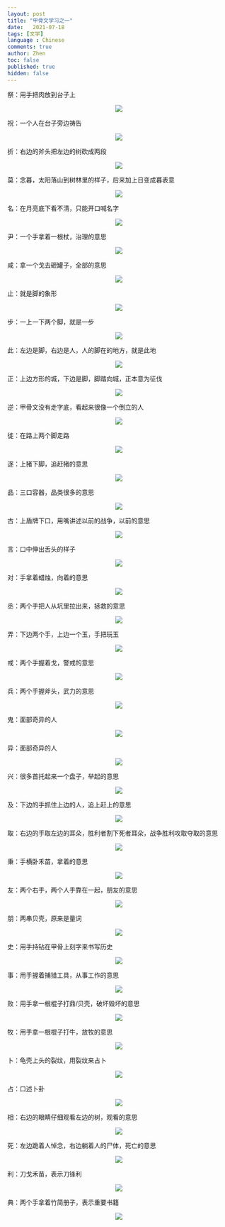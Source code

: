```yaml
---
layout: post
title: "甲骨文学习之一"
date:   2021-07-18
tags: [文学]
language : Chinese
comments: true
author: Zhen
toc: false
published: true
hidden: false
---
```

祭：用手把肉放到台子上
<p align="center"> <img src="{{ site.imageurl }}/甲骨文学习1.png"> </p> 
祝：一个人在台子旁边祷告
<p align="center"> <img src="{{ site.imageurl }}/甲骨文学习2.png"> </p> 
折：右边的斧头把左边的树砍成两段
<p align="center"> <img src="{{ site.imageurl }}/甲骨文学习3.png"> </p> 
莫：念暮，太阳落山到树林里的样子，后来加上日变成暮表意
<p align="center"> <img src="{{ site.imageurl }}/甲骨文学习4.png"> </p> 
名：在月亮底下看不清，只能开口喊名字
<p align="center"> <img src="{{ site.imageurl }}/甲骨文学习5.png"> </p> 
尹：一个手拿着一根杖，治理的意思
<p align="center"> <img src="{{ site.imageurl }}/甲骨文学习6.png"> </p> 
咸：拿一个戈去砸罐子，全部的意思
<p align="center"> <img src="{{ site.imageurl }}/甲骨文学习7.png"> </p> 
止：就是脚的象形
<p align="center"> <img src="{{ site.imageurl }}/甲骨文学习8.png"> </p> 
步：一上一下两个脚，就是一步
<p align="center"> <img src="{{ site.imageurl }}/甲骨文学习9.png"> </p> 
此：左边是脚，右边是人，人的脚在的地方，就是此地
<p align="center"> <img src="{{ site.imageurl }}/甲骨文学习10.png"> </p> 
正：上边方形的城，下边是脚，脚踏向城，正本意为征伐
<p align="center"> <img src="{{ site.imageurl }}/甲骨文学习11.png"> </p> 
逆：甲骨文没有走字底，看起来很像一个倒立的人
<p align="center"> <img src="{{ site.imageurl }}/甲骨文学习12.png"> </p> 
徙：在路上两个脚走路
<p align="center"> <img src="{{ site.imageurl }}/甲骨文学习13.png"> </p> 
逐：上猪下脚，追赶猪的意思
<p align="center"> <img src="{{ site.imageurl }}/甲骨文学习14.png"> </p> 
品：三口容器，品类很多的意思
<p align="center"> <img src="{{ site.imageurl }}/甲骨文学习15.png"> </p> 
古：上盾牌下口，用嘴讲述以前的战争，以前的意思
<p align="center"> <img src="{{ site.imageurl }}/甲骨文学习16.png"> </p> 
言：口中伸出舌头的样子
<p align="center"> <img src="{{ site.imageurl }}/甲骨文学习17.png"> </p> 
对：手拿着蜡烛，向着的意思
<p align="center"> <img src="{{ site.imageurl }}/甲骨文学习18.png"> </p> 
丞：两个手把人从坑里拉出来，拯救的意思
<p align="center"> <img src="{{ site.imageurl }}/甲骨文学习19.png"> </p> 
弄：下边两个手，上边一个玉，手把玩玉
<p align="center"> <img src="{{ site.imageurl }}/甲骨文学习20.png"> </p> 
戒：两个手握着戈，警戒的意思
<p align="center"> <img src="{{ site.imageurl }}/甲骨文学习21.png"> </p> 
兵：两个手握斧头，武力的意思
<p align="center"> <img src="{{ site.imageurl }}/甲骨文学习22.png"> </p> 
鬼：面部奇异的人
<p align="center"> <img src="{{ site.imageurl }}/甲骨文学习23.png"> </p> 
异：面部奇异的人
<p align="center"> <img src="{{ site.imageurl }}/甲骨文学习24.png"> </p> 
兴：很多首托起来一个盘子，举起的意思
<p align="center"> <img src="{{ site.imageurl }}/甲骨文学习25.png"> </p> 
及：下边的手抓住上边的人，追上赶上的意思
<p align="center"> <img src="{{ site.imageurl }}/甲骨文学习26.png"> </p> 
取：右边的手取左边的耳朵，胜利者割下死者耳朵，战争胜利攻取夺取的意思
<p align="center"> <img src="{{ site.imageurl }}/甲骨文学习27.png"> </p> 
秉：手横卧禾苗，拿着的意思
<p align="center"> <img src="{{ site.imageurl }}/甲骨文学习28.png"> </p> 
友：两个右手，两个人手靠在一起，朋友的意思
<p align="center"> <img src="{{ site.imageurl }}/甲骨文学习29.png"> </p> 
朋：两串贝壳，原来是量词
<p align="center"> <img src="{{ site.imageurl }}/甲骨文学习30.png"> </p> 
史：用手持钻在甲骨上刻字来书写历史
<p align="center"> <img src="{{ site.imageurl }}/甲骨文学习31.png"> </p> 
事：用手握着捕猎工具，从事工作的意思
<p align="center"> <img src="{{ site.imageurl }}/甲骨文学习32.png"> </p> 
败：用手拿一根棍子打鼎/贝壳，破坏毁坏的意思
<p align="center"> <img src="{{ site.imageurl }}/甲骨文学习33.png"> </p> 
牧：用手拿一根棍子打牛，放牧的意思
<p align="center"> <img src="{{ site.imageurl }}/甲骨文学习34.png"> </p> 
卜：龟壳上头的裂纹，用裂纹来占卜
<p align="center"> <img src="{{ site.imageurl }}/甲骨文学习35.png"> </p> 
占：口述卜卦
<p align="center"> <img src="{{ site.imageurl }}/甲骨文学习36.png"> </p> 
相：右边的眼睛仔细观看左边的树，观看的意思
<p align="center"> <img src="{{ site.imageurl }}/甲骨文学习37.png"> </p> 
死：左边跪着人悼念，右边躺着人的尸体，死亡的意思
<p align="center"> <img src="{{ site.imageurl }}/甲骨文学习38.png"> </p> 
利：刀戈禾苗，表示刀锋利
<p align="center"> <img src="{{ site.imageurl }}/甲骨文学习39.png"> </p> 
典：两个手拿着竹简册子，表示重要书籍
<p align="center"> <img src="{{ site.imageurl }}/甲骨文学习40.png"> </p> 













<!--stackedit_data:
eyJoaXN0b3J5IjpbLTk5MjUxNDQ2MSwxMjA5NTAxMTU2LC04Nj
gzOTU1ODMsLTU1NTA2OTg3MywtODI1NDQ5NzQxLC0xNjY0Mjk5
MDY0LC0yODAwMzczMjgsLTMyOTA0NTA0MywtODM2NDE0NDg2LD
E1NjY3NTc4NzFdfQ==
-->